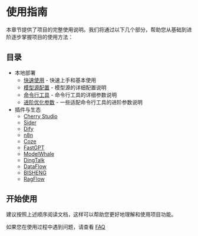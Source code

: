 # 使用指南

本章节提供了项目的完整使用说明。我们将通过以下几个部分，帮助您从基础到进阶逐步掌握项目的使用方法：

## 目录
- 本地部署
    * [快速使用](./quick_usage.md) - 快速上手和基本使用
    * [模型源配置](./model_source.md) - 模型源的详细配置说明  
    * [命令行工具](./cli_tools.md) - 命令行工具的详细参数说明
    * [进阶优化参数](./advanced_cli_parameters.md) - 一些适配命令行工具的进阶参数说明
- 插件与生态
    * [Cherry Studio](plugin/Cherry_Studio.md)
    * [Sider](plugin/Sider.md)
    * [Dify](plugin/Dify.md)
    * [n8n](plugin/n8n.md)
    * [Coze](plugin/Coze.md)
    * [FastGPT](plugin/FastGPT.md)
    * [ModelWhale](plugin/ModelWhale.md)
    * [DingTalk](plugin/DingTalk.md)
    * [DataFlow](plugin/DataFlow.md)
    * [BISHENG](plugin/BISHENG.md)
    * [RagFlow](plugin/RagFlow.md)

## 开始使用

建议按照上述顺序阅读文档，这样可以帮助您更好地理解和使用项目功能。

如果您在使用过程中遇到问题，请查看 [FAQ](../faq/index.md)